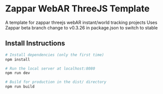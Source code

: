 # Zappar WebAR ThreeJS Template

A template for zappar threejs webAR instant/world tracking projects
Uses Zappar beta branch
change to v0.3.26 in package.json to switch to stable

## Install Instructions

``` bash
# Install dependencies (only the first time)
npm install

# Run the local server at localhost:8080
npm run dev

# Build for production in the dist/ directory
npm run build
```
